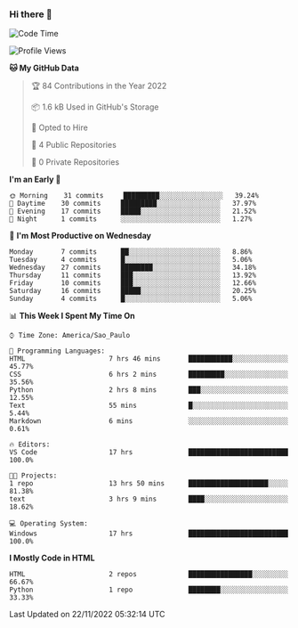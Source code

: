 ### Hi there 👋

<!--
**igabriel-gb/igabriel-gb** is a ✨ _special_ ✨ repository because its `README.md` (this file) appears on your GitHub profile.

Here are some ideas to get you started:

- 🔭 I’m currently working on ...
- 🌱 I’m currently learning ...
- 👯 I’m looking to collaborate on ...
- 🤔 I’m looking for help with ...
- 💬 Ask me about ...
- 📫 How to reach me: ...
- 😄 Pronouns: ...
- ⚡ Fun fact: ...
-->

<!--START_SECTION:waka-->
![Code Time](http://img.shields.io/badge/Code%20Time-23%20hrs%2039%20mins-blue)

![Profile Views](http://img.shields.io/badge/Profile%20Views-49-blue)

**🐱 My GitHub Data** 

> 🏆 84 Contributions in the Year 2022
 > 
> 📦 1.6 kB Used in GitHub's Storage 
 > 
> 💼 Opted to Hire
 > 
> 📜 4 Public Repositories 
 > 
> 🔑 0 Private Repositories  
 > 
**I'm an Early 🐤** 

```text
🌞 Morning    31 commits     █████████░░░░░░░░░░░░░░░░   39.24% 
🌇 Daytime    30 commits     █████████░░░░░░░░░░░░░░░░   37.97% 
🌃 Evening    17 commits     █████░░░░░░░░░░░░░░░░░░░░   21.52% 
🌙 Night      1 commits      ░░░░░░░░░░░░░░░░░░░░░░░░░   1.27%

```
📅 **I'm Most Productive on Wednesday** 

```text
Monday       7 commits      ██░░░░░░░░░░░░░░░░░░░░░░░   8.86% 
Tuesday      4 commits      █░░░░░░░░░░░░░░░░░░░░░░░░   5.06% 
Wednesday    27 commits     ████████░░░░░░░░░░░░░░░░░   34.18% 
Thursday     11 commits     ███░░░░░░░░░░░░░░░░░░░░░░   13.92% 
Friday       10 commits     ███░░░░░░░░░░░░░░░░░░░░░░   12.66% 
Saturday     16 commits     █████░░░░░░░░░░░░░░░░░░░░   20.25% 
Sunday       4 commits      █░░░░░░░░░░░░░░░░░░░░░░░░   5.06%

```


📊 **This Week I Spent My Time On** 

```text
⌚︎ Time Zone: America/Sao_Paulo

💬 Programming Languages: 
HTML                     7 hrs 46 mins       ███████████░░░░░░░░░░░░░░   45.77% 
CSS                      6 hrs 2 mins        █████████░░░░░░░░░░░░░░░░   35.56% 
Python                   2 hrs 8 mins        ███░░░░░░░░░░░░░░░░░░░░░░   12.55% 
Text                     55 mins             █░░░░░░░░░░░░░░░░░░░░░░░░   5.44% 
Markdown                 6 mins              ░░░░░░░░░░░░░░░░░░░░░░░░░   0.61%

🔥 Editors: 
VS Code                  17 hrs              █████████████████████████   100.0%

🐱‍💻 Projects: 
1 repo                   13 hrs 50 mins      ████████████████████░░░░░   81.38% 
text                     3 hrs 9 mins        ████░░░░░░░░░░░░░░░░░░░░░   18.62%

💻 Operating System: 
Windows                  17 hrs              █████████████████████████   100.0%

```

**I Mostly Code in HTML** 

```text
HTML                     2 repos             ████████████████░░░░░░░░░   66.67% 
Python                   1 repo              ████████░░░░░░░░░░░░░░░░░   33.33%

```



 Last Updated on 22/11/2022 05:32:14 UTC
<!--END_SECTION:waka-->
